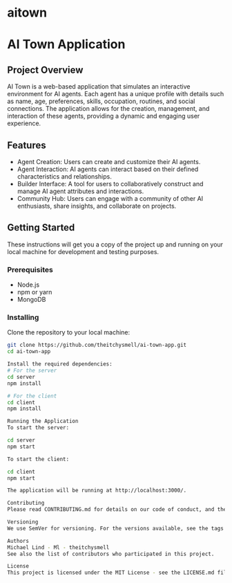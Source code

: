 # aitown
# AI Town Application

## Project Overview
AI Town is a web-based application that simulates an interactive environment for AI agents. Each agent has a unique profile with details such as name, age, preferences, skills, occupation, routines, and social connections. The application allows for the creation, management, and interaction of these agents, providing a dynamic and engaging user experience.

## Features
- Agent Creation: Users can create and customize their AI agents.
- Agent Interaction: AI agents can interact based on their defined characteristics and relationships.
- Builder Interface: A tool for users to collaboratively construct and manage AI agent attributes and interactions.
- Community Hub: Users can engage with a community of other AI enthusiasts, share insights, and collaborate on projects.

## Getting Started
These instructions will get you a copy of the project up and running on your local machine for development and testing purposes.

### Prerequisites
- Node.js
- npm or yarn
- MongoDB

### Installing
Clone the repository to your local machine:
```bash
git clone https://github.com/theitchysmell/ai-town-app.git
cd ai-town-app

Install the required dependencies:
# For the server
cd server
npm install

# For the client
cd client
npm install

Running the Application
To start the server:

cd server
npm start

To start the client:

cd client
npm start

The application will be running at http://localhost:3000/.

Contributing
Please read CONTRIBUTING.md for details on our code of conduct, and the process for submitting pull requests to us.

Versioning
We use SemVer for versioning. For the versions available, see the tags on this repository.

Authors
Michael Lind - Ml - theitchysmell
See also the list of contributors who participated in this project.

License
This project is licensed under the MIT License - see the LICENSE.md file for details.
